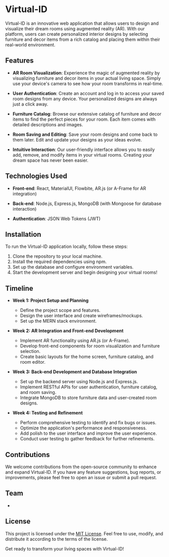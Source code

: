 # Virtual-ID

Virtual-ID is an innovative web application that allows users to design and visualize their dream rooms using augmented reality (AR). With our platform, users can create personalized interior designs by selecting furniture and decor items from a rich catalog and placing them within their real-world environment.

## Features

- **AR Room Visualization**: Experience the magic of augmented reality by visualizing furniture and decor items in your actual living space. Simply use your device's camera to see how your room transforms in real-time.

- **User Authentication**: Create an account and log in to access your saved room designs from any device. Your personalized designs are always just a click away.

- **Furniture Catalog**: Browse our extensive catalog of furniture and decor items to find the perfect pieces for your room. Each item comes with detailed descriptions and images.

- **Room Saving and Editing**: Save your room designs and come back to them later. Edit and update your designs as your ideas evolve.

- **Intuitive Interaction**: Our user-friendly interface allows you to easily add, remove, and modify items in your virtual rooms. Creating your dream space has never been easier.

## Technologies Used

- **Front-end**: React, MaterialUI, Flowbite, AR.js (or A-Frame for AR integration)

- **Back-end**: Node.js, Express.js, MongoDB (with Mongoose for database interaction)

- **Authentication**: JSON Web Tokens (JWT)

## Installation

To run the Virtual-ID application locally, follow these steps:

1. Clone the repository to your local machine.
2. Install the required dependencies using npm.
3. Set up the database and configure environment variables.
4. Start the development server and begin designing your virtual rooms!

## Timeline

- **Week 1: Project Setup and Planning**
    - Define the project scope and features.
    - Design the user interface and create wireframes/mockups.
    - Set up the MERN stack environment.

- **Week 2: AR Integration and Front-end Development**
    - Implement AR functionality using AR.js (or A-Frame).
    - Develop front-end components for room visualization and furniture selection.
    - Create basic layouts for the home screen, furniture catalog, and room editor.

- **Week 3: Back-end Development and Database Integration**
    - Set up the backend server using Node.js and Express.js.
    - Implement RESTful APIs for user authentication, furniture catalog, and room saving.
    - Integrate MongoDB to store furniture data and user-created room designs.

- **Week 4: Testing and Refinement**
    - Perform comprehensive testing to identify and fix bugs or issues.
    - Optimize the application's performance and responsiveness.
    - Add polish to the user interface and improve the user experience.
    - Conduct user testing to gather feedback for further refinements.

## Contributions

We welcome contributions from the open-source community to enhance and expand Virtual-ID. If you have any feature suggestions, bug reports, or improvements, please feel free to open an issue or submit a pull request.

## Team

- 

## License

This project is licensed under the [MIT License](link-to-license-file). Feel free to use, modify, and distribute it according to the terms of the license.

Get ready to transform your living spaces with Virtual-ID! 
